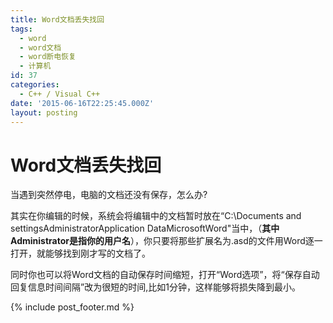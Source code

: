 ```yaml
---
title: Word文档丢失找回
tags:
  - word
  - word文档
  - word断电恢复
  - 计算机
id: 37
categories:
  - C++ / Visual C++
date: '2015-06-16T22:25:45.000Z'
layout: posting
---
```


# Word文档丢失找回

当遇到突然停电，电脑的文档还没有保存，怎么办?

其实在你编辑的时候，系统会将编辑中的文档暂时放在“C:\Documents and settingsAdministratorApplication DataMicrosoftWord"当中，（**其中Administrator是指你的用户名**），你只要将那些扩展名为.asd的文件用Word逐一打开，就能够找到刚才写的文档了。

同时你也可以将Word文档的自动保存时间缩短，打开“Word选项”，将“保存自动回复信息时间间隔”改为很短的时间,比如1分钟，这样能够将损失降到最小。



{% include post_footer.md %}